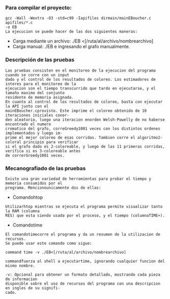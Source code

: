 ### Para compilar el proyecto:

```
gcc -Wall -Wextra -O3 -std=c99 -Iapifiles dirmain/mainEBoucher.c apifiles/*.c
-o EB
La ejecucion se puede hacer de las dos siguientes maneras:
```
- Carga mediante un archivo:
    ./EB <[/ruta/al/archivo/nombrearchivo]
- Carga manual:
    ./EB
e ingresando el grafo manualmente.


### Descripción de las pruebas

```
Las pruebas consisten en el monitoreo de la ejecucion del programa cuando se corre con un input
dado y el control de los resultados de coloreo. Los estimadores de interes para el monitoreo de la
ejecucion son el tiempo transcurrido que tardo en ejecutarse, y el tamaño maximo del conjunto
residente de memoria asignada.
En cuanto al control de los resultados de coloreo, basta con ejecutar la API junto con el
mainEBoucher.cprovisto. Este imprime el coloreo obtenido de 10 iteraciones iniciales conor-
den aleatorio, luego una iteracion enorden Welsh-Powelly de no haberse encontrado el numero
cromatico del grafo, correGreedy1001 veces con los distintos ordenes implementados y luego im-
prime el mejor coloreo de esas corridas. Tambien corre el algoritmo2-coloral principio para verificar
si el grafo dado es 2-coloreable, y luego de las 11 primeras corridas, verifica si es 3-coloreable antes
de correrGreedy1001 veces.
```
### Mecanografiado de las pruebas

```
Existe una gran variedad de herramientas para probar el tiempo y memoria consumidos por el
programa. Mencionounicamente dos de ellas:
```
- Comandohtop

```
Utilizarhtop mientras se ejecuta el programa permite visualizar tanto la RAM (columna
RES) que esta siendo usada por el proceso, y el tiempo (columnaTIME+).
```
- Comandotime

```
El comandotimecorre el programa y da un resumen de la utilizacion de recursos.
Se puede usar este comando como sigue:
```
```
command time -v ./EB<[/ruta/al/archivo/nombrearchivo]
```
```
commandfuerza al shell a ejecutartime, ignorando cualquier funcion del mismo nombre.
```
```
-v: Opcional para obtener un formato detallado, mostrando cada pieza de informacion
disponible sobre el uso de recursos del programa con una descripcion en ingles de su signifi-
cado.
```
